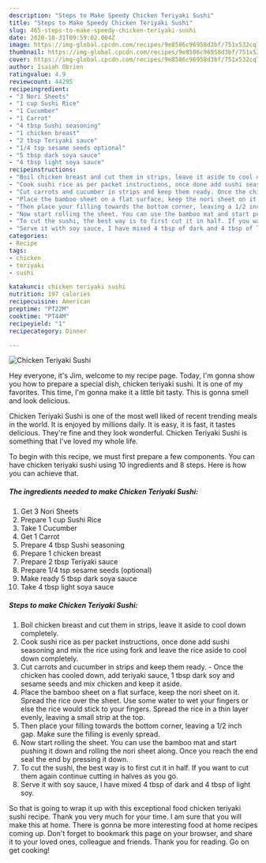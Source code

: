 ```yaml
---
description: "Steps to Make Speedy Chicken Teriyaki Sushi"
title: "Steps to Make Speedy Chicken Teriyaki Sushi"
slug: 465-steps-to-make-speedy-chicken-teriyaki-sushi
date: 2020-10-31T09:59:02.004Z
image: https://img-global.cpcdn.com/recipes/9e8586c96958d3bf/751x532cq70/chicken-teriyaki-sushi-recipe-main-photo.jpg
thumbnail: https://img-global.cpcdn.com/recipes/9e8586c96958d3bf/751x532cq70/chicken-teriyaki-sushi-recipe-main-photo.jpg
cover: https://img-global.cpcdn.com/recipes/9e8586c96958d3bf/751x532cq70/chicken-teriyaki-sushi-recipe-main-photo.jpg
author: Isaiah Obrien
ratingvalue: 4.9
reviewcount: 44295
recipeingredient:
- "3 Nori Sheets"
- "1 cup Sushi Rice"
- "1 Cucumber"
- "1 Carrot"
- "4 tbsp Sushi seasoning"
- "1 chicken breast"
- "2 tbsp Teriyaki sauce"
- "1/4 tsp sesame seeds optional"
- "5 tbsp dark soya sauce"
- "4 tbsp light soya sauce"
recipeinstructions:
- "Boil chicken breast and cut them in strips, leave it aside to cool down completely."
- "Cook sushi rice as per packet instructions, once done add sushi seasoning and mix the rice using fork and leave the rice aside to cool down completely."
- "Cut carrots and cucumber in strips and keep them ready. Once the chicken has cooled down, add teriyaki sauce, 1 tbsp dark soy and sesame seeds and mix chicken and keep it aside."
- "Place the bamboo sheet on a flat surface, keep the nori sheet on it. Spread the rice over the sheet. Use some water to wet your fingers or else the rice would stick to your fingers. Spread the rice in a thin layer evenly, leaving a small strip at the top."
- "Then place your filling towards the bottom corner, leaving a 1/2 inch gap. Make sure the filling is evenly spread."
- "Now start rolling the sheet. You can use the bamboo mat and start pushing it down and rolling the nori sheet along. Once you reach the end seal the end by pressing it down."
- "To cut the sushi, the best way is to first cut it in half. If you want to cut them again continue cutting in halves as you go."
- "Serve it with soy sauce, I have mixed 4 tbsp of dark and 4 tbsp of light soy."
categories:
- Recipe
tags:
- chicken
- teriyaki
- sushi

katakunci: chicken teriyaki sushi 
nutrition: 197 calories
recipecuisine: American
preptime: "PT22M"
cooktime: "PT44M"
recipeyield: "1"
recipecategory: Dinner

---
```



![Chicken Teriyaki Sushi](https://img-global.cpcdn.com/recipes/9e8586c96958d3bf/751x532cq70/chicken-teriyaki-sushi-recipe-main-photo.jpg)

Hey everyone, it's Jim, welcome to my recipe page. Today, I'm gonna show you how to prepare a special dish, chicken teriyaki sushi. It is one of my favorites. This time, I'm gonna make it a little bit tasty. This is gonna smell and look delicious.

Chicken Teriyaki Sushi is one of the most well liked of recent trending meals in the world. It is enjoyed by millions daily. It is easy, it is fast, it tastes delicious. They're fine and they look wonderful. Chicken Teriyaki Sushi is something that I've loved my whole life.




To begin with this recipe, we must first prepare a few components. You can have chicken teriyaki sushi using 10 ingredients and 8 steps. Here is how you can achieve that.

<!--inarticleads1-->

##### The ingredients needed to make Chicken Teriyaki Sushi:

1. Get 3 Nori Sheets
1. Prepare 1 cup Sushi Rice
1. Take 1 Cucumber
1. Get 1 Carrot
1. Prepare 4 tbsp Sushi seasoning
1. Prepare 1 chicken breast
1. Prepare 2 tbsp Teriyaki sauce
1. Prepare 1/4 tsp sesame seeds (optional)
1. Make ready 5 tbsp dark soya sauce
1. Take 4 tbsp light soya sauce




<!--inarticleads2-->

##### Steps to make Chicken Teriyaki Sushi:

1. Boil chicken breast and cut them in strips, leave it aside to cool down completely.
1. Cook sushi rice as per packet instructions, once done add sushi seasoning and mix the rice using fork and leave the rice aside to cool down completely.
1. Cut carrots and cucumber in strips and keep them ready. - Once the chicken has cooled down, add teriyaki sauce, 1 tbsp dark soy and sesame seeds and mix chicken and keep it aside.
1. Place the bamboo sheet on a flat surface, keep the nori sheet on it. Spread the rice over the sheet. Use some water to wet your fingers or else the rice would stick to your fingers. Spread the rice in a thin layer evenly, leaving a small strip at the top.
1. Then place your filling towards the bottom corner, leaving a 1/2 inch gap. Make sure the filling is evenly spread.
1. Now start rolling the sheet. You can use the bamboo mat and start pushing it down and rolling the nori sheet along. Once you reach the end seal the end by pressing it down.
1. To cut the sushi, the best way is to first cut it in half. If you want to cut them again continue cutting in halves as you go.
1. Serve it with soy sauce, I have mixed 4 tbsp of dark and 4 tbsp of light soy.




So that is going to wrap it up with this exceptional food chicken teriyaki sushi recipe. Thank you very much for your time. I am sure that you will make this at home. There is gonna be more interesting food at home recipes coming up. Don't forget to bookmark this page on your browser, and share it to your loved ones, colleague and friends. Thank you for reading. Go on get cooking!
